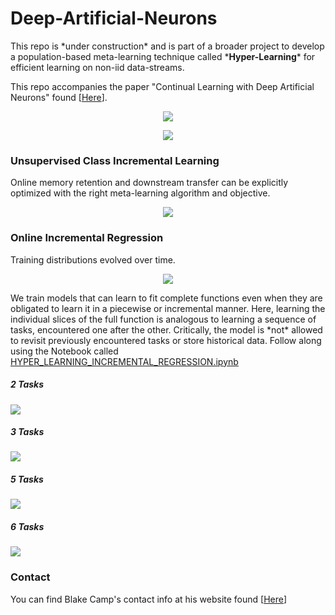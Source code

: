 # Deep-Artificial-Neurons

<p>This repo is *under construction* and is part of a broader project to develop a population-based meta-learning technique called *<b>Hyper-Learning</b>* for efficient learning on non-iid data-streams.</p>  

<p>This repo accompanies the paper "Continual Learning with Deep Artificial Neurons" found [<a href="https://openreview.net/forum?id=B94Nrz1Tbq">Here</a>].</p>
<p align="center">
  <img src="https://github.com/blake-camp/Deep-Artificial-Neurons/blob/main/hyper_learning_gif.gif"/>
</p>

<p align="center">
  <img src="https://github.com/blake-camp/Deep-Artificial-Neurons/blob/main/DANs_abstract_clean.png"/>
</p>

<h3>Unsupervised Class Incremental Learning</h3>
<p>Online memory retention and downstream transfer can be explicitly optimized with the right meta-learning algorithm and objective.</p>
<p align="center">
  <img src="https://github.com/blake-camp/Deep-Artificial-Neurons/blob/main/UCIL.gif"/>
</p>

<h3>Online Incremental Regression</h3>
<p>Training distributions evolved over time.</p>
<p align="center">
  <img src="https://github.com/blake-camp/Deep-Artificial-Neurons/blob/main/smooth_CL5.gif"/>
</p>
<p>We train models that can learn to fit complete functions even when they are obligated to learn it in a piecewise or incremental manner. Here, learning the individual slices of the full function is analogous to learning a sequence of tasks, encountered one after the other. Critically, the model is *not* allowed to revisit previously encountered tasks or store historical data. Follow along using the Notebook called <a href='https://github.com/blake-camp/Deep-Artificial-Neurons/blob/main/HYPER_LEARNING_INCREMENTAL_REGRESSION.ipynb'>HYPER_LEARNING_INCREMENTAL_REGRESSION.ipynb</a></p>
<h5>2 Tasks</h5>
<img src="https://github.com/blake-camp/Deep-Artificial-Neurons/blob/main/2_task_CL.gif"/>

<h5>3 Tasks</h5>
<img src="https://github.com/blake-camp/Deep-Artificial-Neurons/blob/main/3task2.gif"/>

<h5>5 Tasks</h5>
<img src="https://github.com/blake-camp/Deep-Artificial-Neurons/blob/main/5task.gif"/>

<h5>6 Tasks</h5>
<img src="https://github.com/blake-camp/Deep-Artificial-Neurons/blob/main/6task.gif"/>
</br>
<h3>Contact</h3>
<p>You can find Blake Camp's contact info at his website found [<a href='https://blake-camp.github.io/'>Here</a>]</p>

